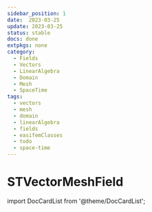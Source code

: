 ```yaml
---
sidebar_position: 1
date:  2023-03-25 
update: 2023-03-25   
status: stable
docs: done
extpkgs: none
category: 
  - Fields
  - Vectors
  - LinearAlgebra
  - Domain
  - Mesh
  - SpaceTime
tags:
  - vectors
  - mesh
  - domain
  - linearAlgebra
  - fields
  - easifemClasses
  - todo
  - space-time
---
```


# STVectorMeshField

import DocCardList from '@theme/DocCardList';

<DocCardList />
